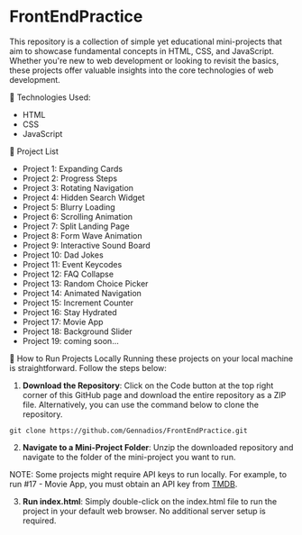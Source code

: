 # FrontEndPractice

This repository is a collection of simple yet educational mini-projects that aim to showcase fundamental concepts in HTML, CSS, and JavaScript. Whether you're new to web development or looking to revisit the basics, these projects offer valuable insights into the core technologies of web development.

:wrench: Technologies Used:
- HTML
- CSS
- JavaScript

:file_folder: Project List
- Project 1: Expanding Cards
- Project 2: Progress Steps
- Project 3: Rotating Navigation
- Project 4: Hidden Search Widget
- Project 5: Blurry Loading
- Project 6: Scrolling Animation
- Project 7: Split Landing Page
- Project 8: Form Wave Animation
- Project 9: Interactive Sound Board
- Project 10: Dad Jokes
- Project 11: Event Keycodes
- Project 12: FAQ Collapse
- Project 13: Random Choice Picker
- Project 14: Animated Navigation
- Project 15: Increment Counter
- Project 16: Stay Hydrated
- Project 17: Movie App
- Project 18: Background Slider
- Project 19: coming soon...

:rocket: How to Run Projects Locally
Running these projects on your local machine is straightforward. Follow the steps below:

1. **Download the Repository**: Click on the Code button at the top right corner of this GitHub page and download the entire repository as a ZIP file. Alternatively, you can use the command below to clone the repository.

```
git clone https://github.com/Gennadios/FrontEndPractice.git
```

2. **Navigate to a Mini-Project Folder**: Unzip the downloaded repository and navigate to the folder of the mini-project you want to run.

NOTE: Some projects might require API keys to run locally. For example, to run #17 - Movie App, you must obtain an API key from [TMDB](https://www.themoviedb.org/).

3. **Run index.html**: Simply double-click on the index.html file to run the project in your default web browser. No additional server setup is required.
